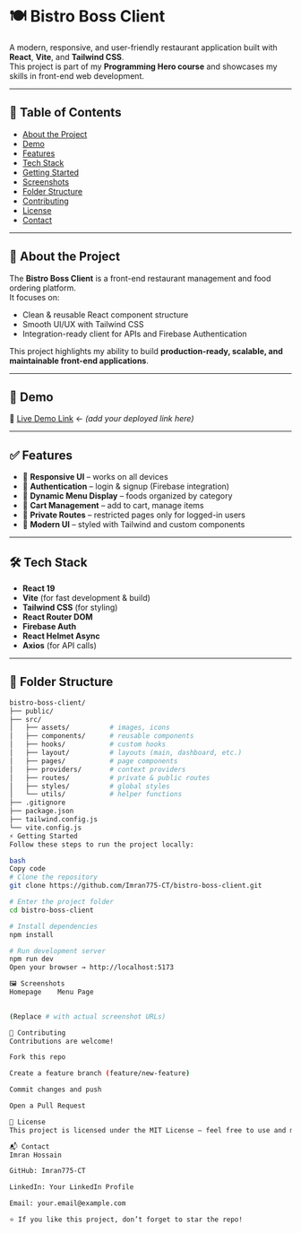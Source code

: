 # 🍽️ Bistro Boss Client

A modern, responsive, and user-friendly restaurant application built with **React**, **Vite**, and **Tailwind CSS**.  
This project is part of my **Programming Hero course** and showcases my skills in front-end web development.

---

## 📌 Table of Contents

- [About the Project](#about-the-project)  
- [Demo](#demo)  
- [Features](#features)  
- [Tech Stack](#tech-stack)  
- [Getting Started](#getting-started)  
- [Screenshots](#screenshots)  
- [Folder Structure](#folder-structure)  
- [Contributing](#contributing)  
- [License](#license)  
- [Contact](#contact)  

---

## 📝 About the Project

The **Bistro Boss Client** is a front-end restaurant management and food ordering platform.  
It focuses on:  

- Clean & reusable React component structure  
- Smooth UI/UX with Tailwind CSS  
- Integration-ready client for APIs and Firebase Authentication  

This project highlights my ability to build **production-ready, scalable, and maintainable front-end applications**.

---

## 🚀 Demo

🔗 [Live Demo Link](#) ← *(add your deployed link here)*

---

## ✅ Features

- 📱 **Responsive UI** – works on all devices  
- 🔑 **Authentication** – login & signup (Firebase integration)  
- 🍴 **Dynamic Menu Display** – foods organized by category  
- 🛒 **Cart Management** – add to cart, manage items  
- 🔐 **Private Routes** – restricted pages only for logged-in users  
- 🌙 **Modern UI** – styled with Tailwind and custom components  

---

## 🛠 Tech Stack

- **React 19**  
- **Vite** (for fast development & build)  
- **Tailwind CSS** (for styling)  
- **React Router DOM**  
- **Firebase Auth**  
- **React Helmet Async**  
- **Axios** (for API calls)  

---

## 📂 Folder Structure

```bash
bistro-boss-client/
├── public/
├── src/
│   ├── assets/          # images, icons
│   ├── components/      # reusable components
│   ├── hooks/           # custom hooks
│   ├── layout/          # layouts (main, dashboard, etc.)
│   ├── pages/           # page components
│   ├── providers/       # context providers
│   ├── routes/          # private & public routes
│   ├── styles/          # global styles
│   └── utils/           # helper functions
├── .gitignore
├── package.json
├── tailwind.config.js
└── vite.config.js
⚡ Getting Started
Follow these steps to run the project locally:

bash
Copy code
# Clone the repository
git clone https://github.com/Imran775-CT/bistro-boss-client.git

# Enter the project folder
cd bistro-boss-client

# Install dependencies
npm install

# Run development server
npm run dev
Open your browser → http://localhost:5173

🖼 Screenshots
Homepage	Menu Page
	

(Replace # with actual screenshot URLs)

🤝 Contributing
Contributions are welcome!

Fork this repo

Create a feature branch (feature/new-feature)

Commit changes and push

Open a Pull Request

📄 License
This project is licensed under the MIT License – feel free to use and modify.

📬 Contact
Imran Hossain

GitHub: Imran775-CT

LinkedIn: Your LinkedIn Profile

Email: your.email@example.com

⭐ If you like this project, don’t forget to star the repo!
